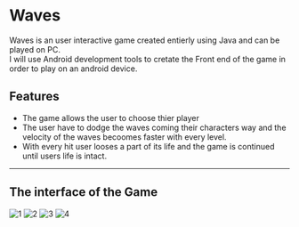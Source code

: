 # Waves
Waves is an user interactive game created entierly using Java and can be played on PC.   
I will use Android development tools to cretate the  Front end of the game in order to play on an android device. 

## Features
* The game allows the user to choose thier player
* The user have to dodge the waves coming their characters way and the velocity of the waves becoomes faster with every level.  
* With every hit user looses a part of its life and the game is continued until users life is intact.  

---

## The interface of the Game
![1](https://user-images.githubusercontent.com/19777060/57614203-88c37600-752d-11e9-9ea2-d1bf5d402d16.PNG)
![2](https://user-images.githubusercontent.com/19777060/57614204-88c37600-752d-11e9-8cc0-88c832cc4600.PNG)
![3](https://user-images.githubusercontent.com/19777060/57614201-88c37600-752d-11e9-9563-79a899e9b2c5.PNG)
![4](https://user-images.githubusercontent.com/19777060/57614202-88c37600-752d-11e9-93c7-be0734ad231b.PNG)


